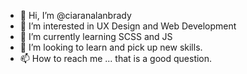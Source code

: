 - 👋 Hi, I’m @ciaranalanbrady
- 👀 I’m interested in UX Design and Web Development
- 🌱 I’m currently learning SCSS and JS
- 💞️ I’m looking to learn and pick up new skills. 
- 📫 How to reach me ... that is a good question.

<!---
ciaranalanbrady/ciaranalanbrady is a ✨ special ✨ repository because its `README.md` (this file) appears on your GitHub profile.
You can click the Preview link to take a look at your changes.
--->
